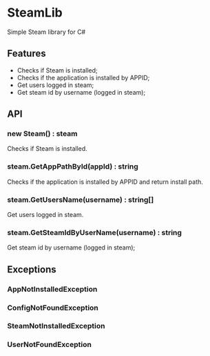 # SteamLib
Simple Steam library for C#

## Features
* Checks if Steam is installed;
* Checks if the application is installed by APPID;
* Get users logged in steam;
* Get steam id by username (logged in steam); 

## API

### new Steam() : steam

Checks if Steam is installed.

### steam.GetAppPathById(appId) : string

Checks if the application is installed by APPID and return install path.

### steam.GetUsersName(username) : string[]

Get users logged in steam.

### steam.GetSteamIdByUserName(username) : string

Get steam id by username (logged in steam); 

## Exceptions

### AppNotInstalledException
### ConfigNotFoundException
### SteamNotInstalledException
### UserNotFoundException
